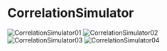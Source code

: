 # CorrelationSimulator


![CorrelationSimulator01](https://user-images.githubusercontent.com/6564727/213513487-2036a94c-ccb5-4715-afb4-25136b518f29.png)
![CorrelationSimulator02](https://user-images.githubusercontent.com/6564727/213513498-46cce7ae-bb60-4f28-b261-176e3e49500b.png)
![CorrelationSimulator03](https://user-images.githubusercontent.com/6564727/213513520-d3d9b7b2-c254-446b-b1c5-33034bcf711c.png)
![CorrelationSimulator04](https://user-images.githubusercontent.com/6564727/213513537-49efdf85-5cb7-4fb5-a031-8e3ac100926f.png)
